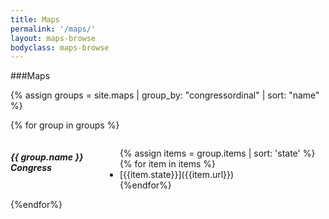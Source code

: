 ```yaml
---
title: Maps
permalink: '/maps/'
layout: maps-browse
bodyclass: maps-browse
---
```


###Maps

<div data-equalizer data-equalize-on="medium" class="large-up-4">

{% assign groups = site.maps | group_by: "congressordinal" | sort: "name" %}

{% for group in groups %}
<div class="medium-3 columns">
<h5>{{ group.name }} Congress</h5>
<ul>
{% assign items = group.items | sort: 'state' %}
{% for item in items %}
<li>[{{item.state}}]({{item.url}})</li>
{%endfor%}
</ul>
</div>
{%endfor%}

</div>


